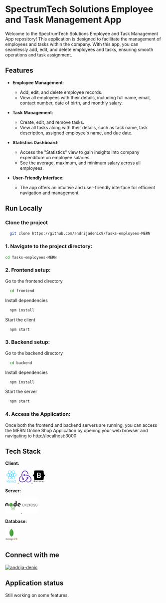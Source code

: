 # SpectrumTech Solutions Employee and Task Management App

Welcome to the SpectrumTech Solutions Employee and Task Management App repository! This application is designed to facilitate the management of employees and tasks within the company. With this app, you can seamlessly add, edit, and delete employees and tasks, ensuring smooth operations and task assignment.

## Features

- **Employee Management**:
  - Add, edit, and delete employee records.
  - View all employees with their details, including full name, email, contact number, date of birth, and monthly salary.
  
- **Task Management**:
  - Create, edit, and remove tasks.
  - View all tasks along with their details, such as task name, task description, assigned employee's name, and due date.
  
- **Statistics Dashboard**:
  - Access the "Statistics" view to gain insights into company expenditure on employee salaries.
  - See the average, maximum, and minimum salary across all employees.
  
- **User-Friendly Interface**:
  - The app offers an intuitive and user-friendly interface for efficient navigation and management.

## Run Locally

### Clone the project

```bash
  git clone https://github.com/andrijadenic9/Tasks-employees-MERN
```
### 1. Navigate to the project directory:
```bash
cd Tasks-employees-MERN
```
### 2. Frontend setup:
Go to the frontend directory
```bash
  cd frontend
```

Install dependencies
```bash
  npm install
```

Start the client
```bash
  npm start
```
### 3. Backend setup:
Go to the backend directory
```bash
  cd backend
```

Install dependencies
```bash
  npm install
```

Start the server
```bash
  npm start
```

### 4. Access the Application:
Once both the frontend and backend servers are running, you can access the MERN Online Shop Application by opening your web browser and navigating to http://localhost:3000

## Tech Stack

**Client:** 
<p align="left">
<a href="https://reactjs.org/" target="_blank" rel="noreferrer">
<img src="https://raw.githubusercontent.com/devicons/devicon/master/icons/react/react-original-wordmark.svg" alt="react" width="40" height="40"/>
</a>

<a href="https://redux.js.org" target="_blank" rel="noreferrer">
<img src="https://raw.githubusercontent.com/devicons/devicon/master/icons/redux/redux-original.svg" alt="redux" width="40" height="40"/>
</a>

<a href="https://getbootstrap.com" target="_blank" rel="noreferrer">
<img src="https://raw.githubusercontent.com/devicons/devicon/master/icons/bootstrap/bootstrap-plain-wordmark.svg" alt="bootstrap" width="40" height="40"/>
</a>
</p>

**Server:**
<p align="left">
<a href="https://nodejs.org" target="_blank" rel="noreferrer">
<img src="https://raw.githubusercontent.com/devicons/devicon/master/icons/nodejs/nodejs-original-wordmark.svg" alt="nodejs" width="50" height="50"/>
</a>

<a href="https://expressjs.com" target="_blank" rel="noreferrer">
<img src="https://raw.githubusercontent.com/devicons/devicon/master/icons/express/express-original-wordmark.svg" alt="express" width="50" height="50"/>
</a> 
</p>

**Database:** 
<p align="left">
<a href="https://www.mongodb.com/" target="_blank" rel="noreferrer">
<img src="https://raw.githubusercontent.com/devicons/devicon/master/icons/mongodb/mongodb-original-wordmark.svg" alt="mongodb" width="40" height="40"/>
</a>
</p>

## Connect with me

<p align="left">
<a href="https://linkedin.com/in/andrija-denic" target="blank"><img align="center" src="https://raw.githubusercontent.com/rahuldkjain/github-profile-readme-generator/master/src/images/icons/Social/linked-in-alt.svg" alt="andrija-denic" height="30" width="40" /></a>
</p>

## Application status
Still working on some features.